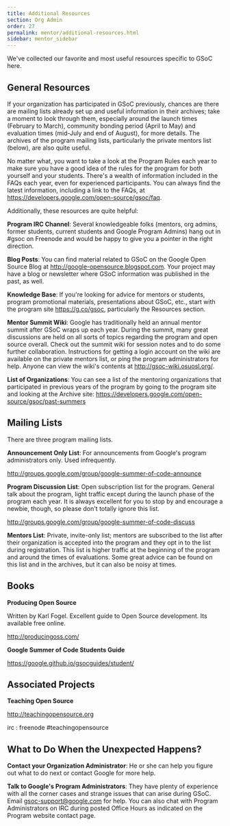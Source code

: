 ```yaml
---
title: Additional Resources
section: Org Admin
order: 27
permalink: mentor/additional-resources.html
sidebar: mentor_sidebar
---
```


We've collected our favorite and most useful resources specific to GSoC here.


## General Resources

If your organization has participated in GSoC previously, chances are there are mailing lists already set up and useful information in their archives; take a moment to look through them, especially around the launch times (February to March), community bonding period (April to May) and evaluation times (mid-July and end of August), for more details. The archives of the program mailing lists, particularly the private mentors list (below), are also quite useful.

No matter what, you want to take a look at the Program Rules each year to make sure you have a good idea of the rules for the program for both yourself and your students. There's a wealth of information included in the FAQs each year, even for experienced participants. You can always find the latest information, including a link to the FAQs, at <https://developers.google.com/open-source/gsoc/faq>.

Additionally, these resources are quite helpful:

**Program IRC Channel**: Several knowledgeable folks (mentors, org admins, former students, current students and Google Program Admins) hang out in #gsoc on Freenode and would be happy to give you a pointer in the right direction.

**Blog Posts**: You can find material related to GSoC on the Google Open Source Blog at <http://google-opensource.blogspot.com>. Your project may have a blog or newsletter where GSoC information was published in the past, as well.

**Knowledge Base**: If you're looking for advice for mentors or students, program promotional materials, presentations about GSoC, etc., start with the program site <https://g.co/gsoc>, particularly the Resources section.

**Mentor Summit Wiki**: Google has traditionally held an annual mentor summit after GSoC wraps up each year. During the summit, many great discussions are held on all sorts of topics regarding the program and open source overall. Check out the summit wiki for session notes and to do some further collaboration. Instructions for getting a login account on the wiki are available on the private mentors list, or ping the program administrators for help. Anyone can view the wiki's contents at <http://gsoc-wiki.osuosl.org/>.

**List of Organizations**: You can see a list of the mentoring organizations that participated in previous years of the program by going to the program site and looking at the Archive site: <https://developers.google.com/open-source/gsoc/past-summers>


## Mailing Lists

There are three program mailing lists.

**Announcement Only List**: For announcements from Google's program administrators only. Used infrequently.

<http://groups.google.com/group/google-summer-of-code-announce>

**Program Discussion List**: Open subscription list for the program. General talk about the program, light traffic except during the launch phase of the program each year. It is always excellent for you to stop by and encourage a newbie, though, so please don't totally ignore this list.

<http://groups.google.com/group/google-summer-of-code-discuss>

**Mentors List**: Private, invite-only list; mentors are subscribed to the list after their organization is accepted into the program and they opt in to the list during registration. This list is higher traffic at the beginning of the program and around the times of evaluations. Some great advice can be found on this list and in the archives, but it can also be noisy at times.


## Books

**Producing Open Source**

Written by Karl Fogel. Excellent guide to Open Source development. Its available free online.

<http://producingoss.com/>

**Google Summer of Code Students Guide**

<https://google.github.io/gsocguides/student/>


## Associated Projects

**Teaching Open Source**

<http://teachingopensource.org>

irc : freenode #teachingopensource


## What to Do When the Unexpected Happens?

**Contact your Organization Administrator**: He or she can help you figure out what to do next or contact Google for more help.

**Talk to Google's Program Administrators**: They have plenty of experience with all the corner cases and strange issues that can arise during GSoC. Email gsoc-support@google.com for help. You can also chat with Program Administrators on IRC during posted Office Hours as indicated on the Program website contact page.


